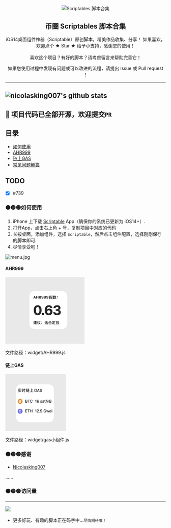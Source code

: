 <p align="center">
 <img width="100px" src="https://res.cloudinary.com/anuraghazra/image/upload/v1594908242/logo_ccswme.svg" align="center" alt="Scriptables 脚本合集" />
 <h2 align="center">币圈 Scriptables 脚本合集</h2>
 </p>
 
 <p align="center">iOS14桌面组件神器（Scriptable）原创脚本，精美作品收集、分享！ 如果喜欢，欢迎点个 ★ Star ★ 给予小支持，感谢您的使用！<br><br>喜欢这个项目？有好的脚本？请考虑留言来帮助完善它！</p>

 <p align="center">如果您使用过程中发现有问题或可以改进的流程，请提出 Issue 或 Pull request ！</p>

---

![nicolasking007's github stats](https://github-readme-stats.vercel.app/api?username=yyzfish&show_icons=true)
---


##  📌 项目代码已全部开源，欢迎提交`PR`





## 目录
- [如何使用](#如何使用)
- [AHR999](#AHR999)
- [链上GAS](#链上GASS)
- [常见问题解答](#常见问题解答)

## TODO

- [x] #739


### 🟠🟡🟢如何使用
1. iPhone 上下载 [Scriptable](https://apps.apple.com/cn/app/scriptable/id1405459188) App（确保你的系统已更新为 iOS14+）. 
2. 打开App，点击右上角 + 号，复制项目中对应的代码  
3. 长按桌面，添加组件，选择 `Scriptable`，然后点击组件配置，选择刚刚保存的脚本即可.
4. 尽情享受吧！   

![menu.jpg](https://shop.io.mi-img.com/app/shop/img?id=shop_2633f187a80f14a861acabba8963a8d8.jpeg)


#### AHR999

![Alt text](image.png)

文件路径：widget/AHR999.js


#### 链上GAS

![Alt text](image-1.png)

文件路径：widget/gas小组件.js

### 🟠🟡🟢感谢
* [Nicolasking007](https://github.com/Nicolasking007)


......
### 🟠🟡🟢访问量
---
![](http://profile-counter.glitch.me/yyzfish/count.svg)

- 更多好玩、有趣的脚本正在码字中...`尽情期待哦！`